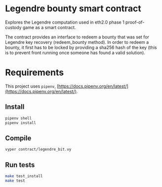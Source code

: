 # Legendre bounty smart contract

Explores the Legendre computation used in eth2.0 phase 1 proof-of-custody game as a smart contract.

The contract provides an interface to redeem a bounty that was set for Legendre key recovery (redeem_bounty method). In order to redeem a bounty, it first has to be locked by providing a sha256 hash of the key (this is to prevent front running once someone has found a valid solution).

# Requirements

This project uses `pipenv`, [https://docs.pipenv.org/en/latest/](https://docs.pipenv.org/en/latest/).

## Install

```bash
pipenv shell
pipenv install
```

## Compile

```bash
vyper contract/legendre_bit.vy
```

## Run tests

```bash
make test_install
make test
```